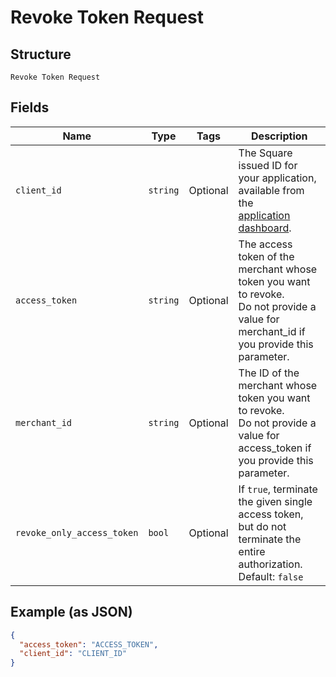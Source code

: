 
# Revoke Token Request

## Structure

`Revoke Token Request`

## Fields

| Name | Type | Tags | Description |
|  --- | --- | --- | --- |
| `client_id` | `string` | Optional | The Square issued ID for your application, available from the<br>[application dashboard](https://connect.squareup.com/apps). |
| `access_token` | `string` | Optional | The access token of the merchant whose token you want to revoke.<br>Do not provide a value for merchant_id if you provide this parameter. |
| `merchant_id` | `string` | Optional | The ID of the merchant whose token you want to revoke.<br>Do not provide a value for access_token if you provide this parameter. |
| `revoke_only_access_token` | `bool` | Optional | If `true`, terminate the given single access token, but do not<br>terminate the entire authorization.<br>Default: `false` |

## Example (as JSON)

```json
{
  "access_token": "ACCESS_TOKEN",
  "client_id": "CLIENT_ID"
}
```


